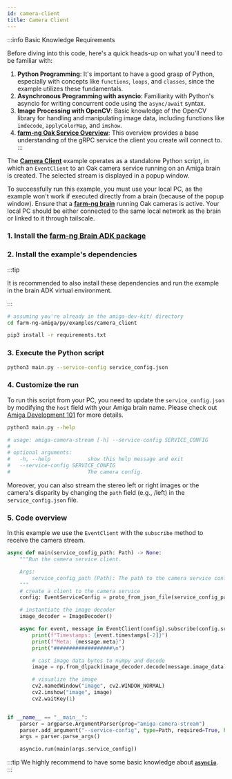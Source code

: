 ```yaml
---
id: camera-client
title: Camera Client
---
```


:::info Basic Knowledge Requirements

Before diving into this code, here's a quick heads-up on what you'll need to be familiar with:

1. **Python Programming**: It's important to have a good grasp of Python, especially with concepts
like `functions`, `loops`, and `classes`, since the example utilizes these fundamentals.
2. **Asynchronous Programming with asyncio**: Familiarity with Python's asyncio for writing concurrent
code using the `async/await` syntax.
3. **Image Processing with OpenCV**: Basic knowledge of the OpenCV library for handling and manipulating
image data, including functions like `imdecode`, `applyColorMap`, and `imshow`.
4. **[farm-ng Oak Service Overview](/docs/concepts/oak_service/)**:
This overview provides a base understanding of the gRPC service the client you create will connect to.
:::

The [**Camera Client**](https://github.com/farm-ng/farm-ng-amiga/blob/main/py/examples/camera_client/main.py)
example operates as a standalone Python script,
in which an `EventClient` to an Oak camera service running on an Amiga brain is created.
The selected stream is displayed in a popup window.

To successfully run this example, you must use your local PC, as the example won't
work if executed directly from a brain (because of the popup window).
Ensure that a [**farm-ng brain**](/docs/brain/) running Oak cameras is active.
Your local PC should be either connected to the same local network as the brain
or linked to it through tailscale.

### 1. Install the [farm-ng Brain ADK package](/docs/brain/brain-install)

### 2. Install the example's dependencies

:::tip

It is recommended to also install these dependencies and run the
example in the brain ADK virtual environment.

:::

```bash
# assuming you're already in the amiga-dev-kit/ directory
cd farm-ng-amiga/py/examples/camera_client
```

```bash
pip3 install -r requirements.txt
```

### 3. Execute the Python script

```bash
python3 main.py --service-config service_config.json
```

### 4. Customize the run

To run this script from your PC, you need to update the `service_config.json`
by modifying the `host` field with your Amiga brain name.
Please check out [Amiga Development 101](docs/concepts/system_overview/README.md#where-to-run-the-examples)
for more details.

```bash
python3 main.py --help

# usage: amiga-camera-stream [-h] --service-config SERVICE_CONFIG
#
# optional arguments:
#   -h, --help            show this help message and exit
#   --service-config SERVICE_CONFIG
#                         The camera config.
```

Moreover, you can also stream the stereo left or right images or the camera's
disparity by changing the `path` field (e.g., /left) in the `service_config.json` file.

### 5. Code overview

In this example we use the `EventClient` with the `subscribe` method to receive the camera stream.

```python
async def main(service_config_path: Path) -> None:
    """Run the camera service client.

    Args:
        service_config_path (Path): The path to the camera service config.
    """
    # create a client to the camera service
    config: EventServiceConfig = proto_from_json_file(service_config_path, EventServiceConfig())

    # instantiate the image decoder
    image_decoder = ImageDecoder()

    async for event, message in EventClient(config).subscribe(config.subscriptions[0], decode=True):
        print(f"Timestamps: {event.timestamps[-2]}")
        print(f"Meta: {message.meta}")
        print("###################\n")

        # cast image data bytes to numpy and decode
        image = np.from_dlpack(image_decoder.decode(message.image_data))

        # visualize the image
        cv2.namedWindow("image", cv2.WINDOW_NORMAL)
        cv2.imshow("image", image)
        cv2.waitKey(1)


if __name__ == "__main__":
    parser = argparse.ArgumentParser(prog="amiga-camera-stream")
    parser.add_argument("--service-config", type=Path, required=True, help="The camera config.")
    args = parser.parse_args()

    asyncio.run(main(args.service_config))
```

:::tip
We highly recommend to have some basic knowledge about
[**`asyncio`**](https://docs.python.org/3/library/asyncio.html).
:::
